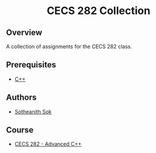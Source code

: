 <h1 align="center" style="border: none">CECS 282 Collection</h1>

## Overview
A collection of assignments for the CECS 282 class.

## Prerequisites
 - [C++](http://mingw-w64.org/doku.php)

## Authors
 - [Sotheanith Sok](https://github.com/sotheanith-sok)

## Course
 - [CECS 282 - Advanced C++](http://catalog.csulb.edu/preview_course_nopop.php?catoid=5&coid=39982)
